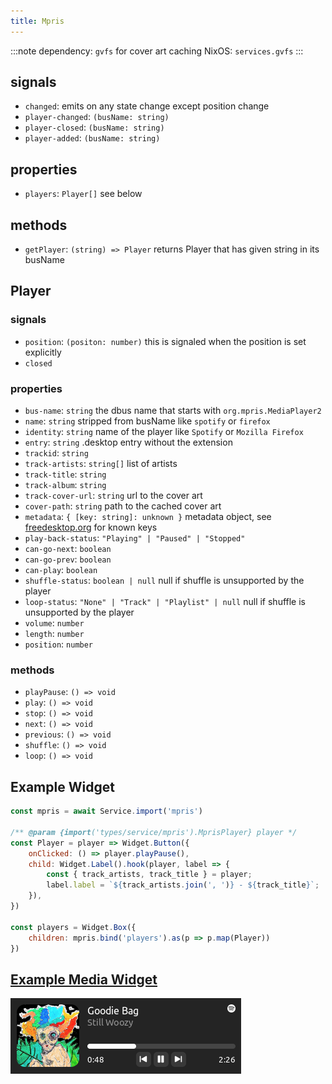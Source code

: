 ```yaml
---
title: Mpris
---
```


:::note
dependency: `gvfs` for cover art caching
NixOS: `services.gvfs`
:::

## signals

* `changed`: emits on any state change except position change
* `player-changed`: `(busName: string)`
* `player-closed`: `(busName: string)`
* `player-added`: `(busName: string)`

## properties

* `players`: `Player[]` see below

## methods

* `getPlayer`: `(string) => Player` returns Player that has given string in its busName

## Player

### signals

* `position`: `(positon: number)` this is signaled when the position is set explicitly
* `closed`

### properties

* `bus-name`: `string` the dbus name that starts with `org.mpris.MediaPlayer2`
* `name`: `string` stripped from busName like `spotify` or `firefox`
* `identity`: `string` name of the player like `Spotify` or `Mozilla Firefox`
* `entry`: `string` .desktop entry without the extension
* `trackid`: `string`
* `track-artists`: `string[]` list of artists
* `track-title`: `string`
* `track-album`: `string`
* `track-cover-url`: `string` url to the cover art
* `cover-path`: `string` path to the cached cover art
* `metadata`: `{ [key: string]: unknown }` metadata object, see [freedesktop.org](https://www.freedesktop.org/wiki/Specifications/mpris-spec/metadata/) for known keys
* `play-back-status`: `"Playing" | "Paused" | "Stopped"`
* `can-go-next`: `boolean`
* `can-go-prev`: `boolean`
* `can-play`: `boolean`
* `shuffle-status`: `boolean | null` null if shuffle is unsupported by the player
* `loop-status`: `"None" | "Track" | "Playlist" | null` null if shuffle is unsupported by the player
* `volume`: `number`
* `length`: `number`
* `position`: `number`

### methods

* `playPause`: `() => void`
* `play`: `() => void`
* `stop`: `() => void`
* `next`: `() => void`
* `previous`: `() => void`
* `shuffle`: `() => void`
* `loop`: `() => void`

## Example Widget

```js
const mpris = await Service.import('mpris')

/** @param {import('types/service/mpris').MprisPlayer} player */
const Player = player => Widget.Button({
    onClicked: () => player.playPause(),
    child: Widget.Label().hook(player, label => {
        const { track_artists, track_title } = player;
        label.label = `${track_artists.join(', ')} - ${track_title}`;
    }),
})

const players = Widget.Box({
    children: mpris.bind('players').as(p => p.map(Player))
})
```

## [Example Media Widget](https://github.com/Aylur/ags/tree/main/example/media-widget)

![media-widget](../../../assets/mpris.png)
